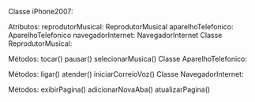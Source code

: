 Classe iPhone2007:

Atributos:
reprodutorMusical: ReprodutorMusical
aparelhoTelefonico: AparelhoTelefonico
navegadorInternet: NavegadorInternet
Classe ReprodutorMusical:

Métodos:
tocar()
pausar()
selecionarMusica()
Classe AparelhoTelefonico:

Métodos:
ligar()
atender()
iniciarCorreioVoz()
Classe NavegadorInternet:

Métodos:
exibirPagina()
adicionarNovaAba()
atualizarPagina()
